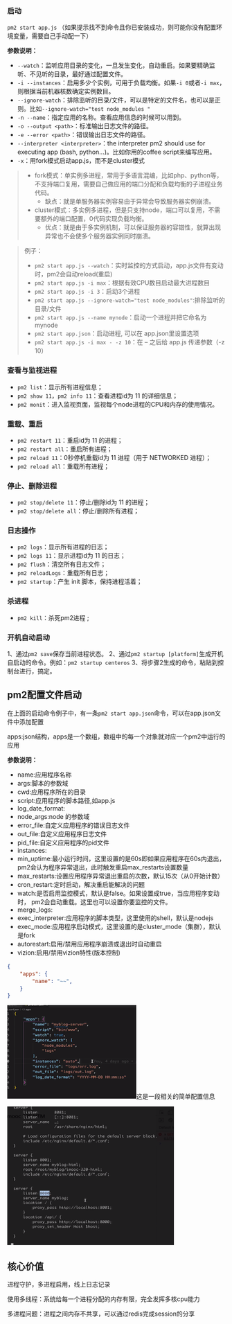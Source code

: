 ### 启动

`pm2 start app.js` （如果提示找不到命令且你已安装成功，则可能你没有配置环境变量，需要自己手动配一下）

**参数说明：**

- `--watch`：监听应用目录的变化，一旦发生变化，自动重启。如果要精确监听、不见听的目录，最好通过配置文件。
- `-i --instances`：启用多少个实例，可用于负载均衡。如果`-i 0`或者`-i max`，则根据当前机器核数确定实例数目。
- `--ignore-watch`：排除监听的目录/文件，可以是特定的文件名，也可以是正则。比如`--ignore-watch="test node_modules "`
- `-n --name`：指定应用的名称。查看应用信息的时候可以用到。
- `-o --output <path>`：标准输出日志文件的路径。
- `-e --error <path>`：错误输出日志文件的路径。
- `--interpreter <interpreter>`：the interpreter pm2 should use for executing app (bash, python...)。比如你用的coffee script来编写应用。
- `-x`：用fork模式启动app.js，而不是cluster模式

> - fork模式：单实例多进程，常用于多语言混编，比如php、python等，不支持端口复用，需要自己做应用的端口分配和负载均衡的子进程业务代码。
>   - 缺点：就是单服务器实例容易由于异常会导致服务器实例崩溃。
> - cluster模式：多实例多进程，但是只支持node，端口可以复用，不需要额外的端口配置，0代码实现负载均衡。
>   - 优点：就是由于多实例机制，可以保证服务器的容错性，就算出现异常也不会使多个服务器实例同时崩溃。

> 例子：
>
> - `pm2 start app.js --watch`：实时监控的方式启动，app.js文件有变动时，pm2会自动reload(重启)
> - `pm2 start app.js -i max`：根据有效CPU数目启动最大进程数目
> - `pm2 start app.js -i 3`：启动3个进程
> - `pm2 start app.js --ignore-watch="test node_modules"`:排除监听的目录/文件
> - `pm2 start app.js --name mynode`：启动一个进程并把它命名为mynode
> - `pm2 start app.json`：启动进程, 可以在 app.json里设置选项
> - `pm2 start app.js -i max - -z 10`：在 – 之后给 app.js 传递参数（-z 10）

### 查看与监视进程

- `pm2 list`：显示所有进程信息；
- `pm2 show 11`，`pm2 info 11`：查看进程id为 11 的详细信息；
- `pm2 monit`：进入监视页面，监视每个node进程的CPU和内存的使用情况。

### 重载、重启

- `pm2 restart 11`：重启id为 11 的进程；
- `pm2 restart all`：重启所有进程；
- `pm2 reload 11`：0秒停机重载id为 11 进程（用于 NETWORKED 进程）；
- `pm2 reload all`：重载所有进程；

### 停止、删除进程

- `pm2 stop/delete 11`：停止/删除id为 11 的进程；
- `pm2 stop/delete all`：停止/删除所有进程；

### 日志操作

- `pm2 logs`：显示所有进程的日志；
- `pm2 logs 11`：显示进程id为 11 的日志；
- `pm2 flush`：清空所有日志文件； 
- `pm2 reloadLogs`：重载所有日志；
- `pm2 startup`：产生 init 脚本，保持进程活着；

### 杀进程

- `pm2 kill`：杀死pm2进程 ;

### 开机自动启动

1、通过`pm2 save`保存当前进程状态。
 2、通过`pm2 startup [platform]`生成开机自启动的命令。例如：`pm2 startup centeros`
 3、将步骤2生成的命令，粘贴到控制台进行，搞定。

## pm2配置文件启动

在上面的启动命令例子中，有一条`pm2 start app.json`命令，可以在app.json文件中添加配置

apps:json结构，apps是一个数组，数组中的每一个对象就对应一个pm2中运行的应用

**参数说明：**

- name:应用程序名称
- args:脚本的参数域
- cwd:应用程序所在的目录
- script:应用程序的脚本路径,如app.js
- log_date_format:
- node_args:node 的参数域
- error_file:自定义应用程序的错误日志文件
- out_file:自定义应用程序日志文件
- pid_file:自定义应用程序的pid文件
- instances:
- min_uptime:最小运行时间，这里设置的是60s即如果应用程序在60s内退出，pm2会认为程序异常退出，此时触发重启max_restarts设置数量
- max_restarts:设置应用程序异常退出重启的次数，默认15次（从0开始计数）
- cron_restart:定时启动，解决重启能解决的问题
- watch:是否启用监控模式，默认是false。如果设置成true，当应用程序变动时，  pm2会自动重载。这里也可以设置你要监控的文件。
- merge_logs:
- exec_interpreter:应用程序的脚本类型，这里使用的shell，默认是nodejs
- exec_mode:应用程序启动模式，这里设置的是cluster_mode（集群），默认是fork
- autorestart:启用/禁用应用程序崩溃或退出时自动重启
- vizion:启用/禁用vizion特性(版本控制)

```json
{
    "apps": {
        "name": "~~",
    }
}
```

<img src="image-20231225180334055.png" alt="image-20231225180334055" style="zoom:50%;" />这是一段相关的简单配置信息



<img src="image-20231225180451319.png" alt="image-20231225180451319" style="zoom: 50%;" />

## 核心价值

进程守护，多进程启用，线上日志记录

使用多线程：系统给每一个进程分配的内存有限，完全发挥多核cpu能力

多进程问题：进程之间内存不共享，可以通过redis完成session的分享

